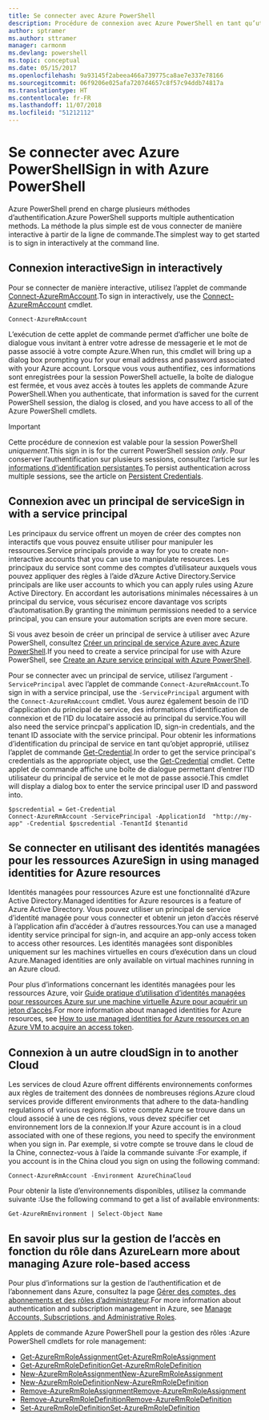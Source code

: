 ```yaml
---
title: Se connecter avec Azure PowerShell
description: Procédure de connexion avec Azure PowerShell en tant qu’utilisateur, en tant que principal de service, ou avec des identités managées pour les ressources Azure.
author: sptramer
ms.author: sttramer
manager: carmonm
ms.devlang: powershell
ms.topic: conceptual
ms.date: 05/15/2017
ms.openlocfilehash: 9a93145f2abeea466a739775ca8ae7e337e78166
ms.sourcegitcommit: 06f9206e025afa7207d4657c8f57c94ddb74817a
ms.translationtype: HT
ms.contentlocale: fr-FR
ms.lasthandoff: 11/07/2018
ms.locfileid: "51212112"
---
```

# <a name="sign-in-with-azure-powershell"></a><span data-ttu-id="06b37-103">Se connecter avec Azure PowerShell</span><span class="sxs-lookup"><span data-stu-id="06b37-103">Sign in with Azure PowerShell</span></span>

<span data-ttu-id="06b37-104">Azure PowerShell prend en charge plusieurs méthodes d’authentification.</span><span class="sxs-lookup"><span data-stu-id="06b37-104">Azure PowerShell supports multiple authentication methods.</span></span> <span data-ttu-id="06b37-105">La méthode la plus simple est de vous connecter de manière interactive à partir de la ligne de commande.</span><span class="sxs-lookup"><span data-stu-id="06b37-105">The simplest way to get started is to sign in interactively at the command line.</span></span>

## <a name="sign-in-interactively"></a><span data-ttu-id="06b37-106">Connexion interactive</span><span class="sxs-lookup"><span data-stu-id="06b37-106">Sign in interactively</span></span>

<span data-ttu-id="06b37-107">Pour se connecter de manière interactive, utilisez l’applet de commande [Connect-AzureRmAccount](/powershell/module/azurerm.profile/connect-azurermaccount).</span><span class="sxs-lookup"><span data-stu-id="06b37-107">To sign in interactively, use the [Connect-AzureRmAccount](/powershell/module/azurerm.profile/connect-azurermaccount) cmdlet.</span></span>

```azurepowershell-interactive
Connect-AzureRmAccount
```

<span data-ttu-id="06b37-108">L’exécution de cette applet de commande permet d’afficher une boîte de dialogue vous invitant à entrer votre adresse de messagerie et le mot de passe associé à votre compte Azure.</span><span class="sxs-lookup"><span data-stu-id="06b37-108">When run, this cmdlet will bring up a dialog box prompting you for your email address and password associated with your Azure account.</span></span> <span data-ttu-id="06b37-109">Lorsque vous vous authentifiez, ces informations sont enregistrées pour la session PowerShell actuelle, la boîte de dialogue est fermée, et vous avez accès à toutes les applets de commande Azure PowerShell.</span><span class="sxs-lookup"><span data-stu-id="06b37-109">When you authenticate, that information is saved for the current PowerShell session, the dialog is closed, and you have access to all of the Azure PowerShell cmdlets.</span></span>

> [!IMPORTANT]
> <span data-ttu-id="06b37-110">Cette procédure de connexion est valable pour la session PowerShell _uniquement_.</span><span class="sxs-lookup"><span data-stu-id="06b37-110">This sign in is for the current PowerShell session _only_.</span></span> <span data-ttu-id="06b37-111">Pour conserver l’authentification sur plusieurs sessions, consultez l’article sur les [informations d’identification persistantes](context-persistence.md).</span><span class="sxs-lookup"><span data-stu-id="06b37-111">To persist authentication across multiple sessions, see the article on [Persistent Credentials](context-persistence.md).</span></span>

## <a name="sign-in-with-a-service-principal"></a><span data-ttu-id="06b37-112">Connexion avec un principal de service</span><span class="sxs-lookup"><span data-stu-id="06b37-112">Sign in with a service principal</span></span>

<span data-ttu-id="06b37-113">Les principaux du service offrent un moyen de créer des comptes non interactifs que vous pouvez ensuite utiliser pour manipuler les ressources.</span><span class="sxs-lookup"><span data-stu-id="06b37-113">Service principals provide a way for you to create non-interactive accounts that you can use to manipulate resources.</span></span> <span data-ttu-id="06b37-114">Les principaux du service sont comme des comptes d’utilisateur auxquels vous pouvez appliquer des règles à l’aide d’Azure Active Directory.</span><span class="sxs-lookup"><span data-stu-id="06b37-114">Service principals are like user accounts to which you can apply rules using Azure Active Directory.</span></span> <span data-ttu-id="06b37-115">En accordant les autorisations minimales nécessaires à un principal du service, vous sécurisez encore davantage vos scripts d’automatisation.</span><span class="sxs-lookup"><span data-stu-id="06b37-115">By granting the minimum permissions needed to a service principal, you can ensure your automation scripts are even more secure.</span></span>

<span data-ttu-id="06b37-116">Si vous avez besoin de créer un principal de service à utiliser avec Azure PowerShell, consultez [Créer un principal de service Azure avec Azure PowerShell](create-azure-service-principal-azureps.md).</span><span class="sxs-lookup"><span data-stu-id="06b37-116">If you need to create a service principal for use with Azure PowerShell, see [Create an Azure service principal with Azure PowerShell](create-azure-service-principal-azureps.md).</span></span>

<span data-ttu-id="06b37-117">Pour se connecter avec un principal de service, utilisez l’argument `-ServicePrincipal` avec l’applet de commande `Connect-AzureRmAccount`.</span><span class="sxs-lookup"><span data-stu-id="06b37-117">To sign in with a service principal, use the `-ServicePrincipal` argument with the `Connect-AzureRmAccount` cmdlet.</span></span> <span data-ttu-id="06b37-118">Vous aurez également besoin de l’ID d’application du principal de service, des informations d’identification de connexion et de l’ID du locataire associé au principal du service.</span><span class="sxs-lookup"><span data-stu-id="06b37-118">You will also need the service princpal's application ID, sign-in credentials, and the tenant ID associate with the service principal.</span></span> <span data-ttu-id="06b37-119">Pour obtenir les informations d’identification du principal de service en tant qu’objet approprié, utilisez l’applet de commande [Get-Credential](/powershell/module/microsoft.powershell.security/get-credential).</span><span class="sxs-lookup"><span data-stu-id="06b37-119">In order to get the service principal's credentials as the appropriate object, use the [Get-Credential](/powershell/module/microsoft.powershell.security/get-credential) cmdlet.</span></span> <span data-ttu-id="06b37-120">Cette applet de commande affiche une boîte de dialogue permettant d’entrer l’ID utilisateur du principal de service et le mot de passe associé.</span><span class="sxs-lookup"><span data-stu-id="06b37-120">This cmdlet will display a dialog box to enter the service principal user ID and password into.</span></span>

```azurepowershell-interactive
$pscredential = Get-Credential
Connect-AzureRmAccount -ServicePrincipal -ApplicationId  "http://my-app" -Credential $pscredential -TenantId $tenantid
```

## <a name="sign-in-using-managed-identities-for-azure-resources"></a><span data-ttu-id="06b37-121">Se connecter en utilisant des identités managées pour les ressources Azure</span><span class="sxs-lookup"><span data-stu-id="06b37-121">Sign in using managed identities for Azure resources</span></span>

<span data-ttu-id="06b37-122">Identités managées pour ressources Azure est une fonctionnalité d’Azure Active Directory.</span><span class="sxs-lookup"><span data-stu-id="06b37-122">Managed identities for Azure resources is a feature of Azure Active Directory.</span></span> <span data-ttu-id="06b37-123">Vous pouvez utiliser un principal de service d’identité managée pour vous connecter et obtenir un jeton d’accès réservé à l’application afin d’accéder à d’autres ressources.</span><span class="sxs-lookup"><span data-stu-id="06b37-123">You can use a managed identity service principal for sign-in, and acquire an app-only access token to access other resources.</span></span> <span data-ttu-id="06b37-124">Les identités managées sont disponibles uniquement sur les machines virtuelles en cours d’exécution dans un cloud Azure.</span><span class="sxs-lookup"><span data-stu-id="06b37-124">Managed identities are only available on virtual machines running in an Azure cloud.</span></span>

<span data-ttu-id="06b37-125">Pour plus d’informations concernant les identités managées pour les ressources Azure, voir [Guide pratique d’utilisation d’identités managées pour ressources Azure sur une machine virtuelle Azure pour acquérir un jeton d’accès](/azure/active-directory/managed-identities-azure-resources/how-to-use-vm-token).</span><span class="sxs-lookup"><span data-stu-id="06b37-125">For more information about managed identities for Azure resources, see [How to use managed identities for Azure resources on an Azure VM to acquire an access token](/azure/active-directory/managed-identities-azure-resources/how-to-use-vm-token).</span></span>

## <a name="sign-in-to-another-cloud"></a><span data-ttu-id="06b37-126">Connexion à un autre cloud</span><span class="sxs-lookup"><span data-stu-id="06b37-126">Sign in to another Cloud</span></span>

<span data-ttu-id="06b37-127">Les services de cloud Azure offrent différents environnements conformes aux règles de traitement des données de nombreuses régions.</span><span class="sxs-lookup"><span data-stu-id="06b37-127">Azure cloud services provide different environments that adhere to the data-handling regulations of various regions.</span></span> <span data-ttu-id="06b37-128">Si votre compte Azure se trouve dans un cloud associé à une de ces régions, vous devez spécifier cet environnement lors de la connexion.</span><span class="sxs-lookup"><span data-stu-id="06b37-128">If your Azure account is in a cloud associated with one of these regions, you need to specify the environment when you sign in.</span></span> <span data-ttu-id="06b37-129">Par exemple, si votre compte se trouve dans le cloud de la Chine, connectez-vous à l’aide la commande suivante :</span><span class="sxs-lookup"><span data-stu-id="06b37-129">For example, if you account is in the China cloud you sign on using the following command:</span></span>

```azurepowershell-interactive
Connect-AzureRmAccount -Environment AzureChinaCloud
```

<span data-ttu-id="06b37-130">Pour obtenir la liste d’environnements disponibles, utilisez la commande suivante :</span><span class="sxs-lookup"><span data-stu-id="06b37-130">Use the following command to get a list of available environments:</span></span>

```azurepowershell-interactive
Get-AzureRmEnvironment | Select-Object Name
```

## <a name="learn-more-about-managing-azure-role-based-access"></a><span data-ttu-id="06b37-131">En savoir plus sur la gestion de l’accès en fonction du rôle dans Azure</span><span class="sxs-lookup"><span data-stu-id="06b37-131">Learn more about managing Azure role-based access</span></span>

<span data-ttu-id="06b37-132">Pour plus d’informations sur la gestion de l’authentification et de l’abonnement dans Azure, consultez la page [Gérer des comptes, des abonnements et des rôles d’administrateur](/azure/active-directory/role-based-access-control-configure).</span><span class="sxs-lookup"><span data-stu-id="06b37-132">For more information about authentication and subscription management in Azure, see [Manage Accounts, Subscriptions, and Administrative Roles](/azure/active-directory/role-based-access-control-configure).</span></span>

<span data-ttu-id="06b37-133">Applets de commande Azure PowerShell pour la gestion des rôles :</span><span class="sxs-lookup"><span data-stu-id="06b37-133">Azure PowerShell cmdlets for role management:</span></span>

* [<span data-ttu-id="06b37-134">Get-AzureRmRoleAssignment</span><span class="sxs-lookup"><span data-stu-id="06b37-134">Get-AzureRmRoleAssignment</span></span>](/powershell/module/AzureRM.Resources/Get-AzureRmRoleAssignment)
* [<span data-ttu-id="06b37-135">Get-AzureRmRoleDefinition</span><span class="sxs-lookup"><span data-stu-id="06b37-135">Get-AzureRmRoleDefinition</span></span>](/powershell/module/AzureRM.Resources/Get-AzureRmRoleDefinition)
* [<span data-ttu-id="06b37-136">New-AzureRmRoleAssignment</span><span class="sxs-lookup"><span data-stu-id="06b37-136">New-AzureRmRoleAssignment</span></span>](/powershell/module/AzureRM.Resources/New-AzureRmRoleAssignment)
* [<span data-ttu-id="06b37-137">New-AzureRmRoleDefinition</span><span class="sxs-lookup"><span data-stu-id="06b37-137">New-AzureRmRoleDefinition</span></span>](/powershell/module/AzureRM.Resources/New-AzureRmRoleDefinition)
* [<span data-ttu-id="06b37-138">Remove-AzureRmRoleAssignment</span><span class="sxs-lookup"><span data-stu-id="06b37-138">Remove-AzureRmRoleAssignment</span></span>](/powershell/module/AzureRM.Resources/Remove-AzureRmRoleAssignment)
* [<span data-ttu-id="06b37-139">Remove-AzureRmRoleDefinition</span><span class="sxs-lookup"><span data-stu-id="06b37-139">Remove-AzureRmRoleDefinition</span></span>](/powershell/module/AzureRM.Resources/Remove-AzureRmRoleDefinition)
* [<span data-ttu-id="06b37-140">Set-AzureRmRoleDefinition</span><span class="sxs-lookup"><span data-stu-id="06b37-140">Set-AzureRmRoleDefinition</span></span>](/powershell/moduel/AzureRM.Resources/Set-AzureRmRoleDefinition)
